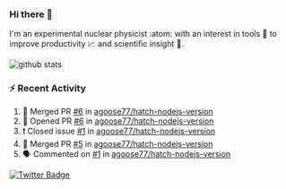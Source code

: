 ### Hi there 👋 

I'm an experimental nuclear physicist :atom: with an interest in tools :wrench: to improve productivity :chart_with_upwards_trend: and scientific insight :telescope:.

![github stats](https://github-readme-stats.vercel.app/api?username=agoose77&show_icons=true&hide_rank=true&hide_title=true&bg_color=30,e76445,904e95&text_color=efe3ec&icon_color=efe3ec)
<!--
**agoose77/agoose77** is a ✨ _special_ ✨ repository because its `README.md` (this file) appears on your GitHub profile.

Here are some ideas to get you started:

- 🔭 I’m currently working on ...
- 🌱 I’m currently learning ...
- 👯 I’m looking to collaborate on ...
- 🤔 I’m looking for help with ...
- 💬 Ask me about ...
- 📫 How to reach me: ...
- 😄 Pronouns: ...
- ⚡ Fun fact: ...
-->

### :zap: Recent Activity
<!--START_SECTION:activity-->
1. 🎉 Merged PR [#6](https://github.com/agoose77/hatch-nodejs-version/pull/6) in [agoose77/hatch-nodejs-version](https://github.com/agoose77/hatch-nodejs-version)
2. 💪 Opened PR [#6](https://github.com/agoose77/hatch-nodejs-version/pull/6) in [agoose77/hatch-nodejs-version](https://github.com/agoose77/hatch-nodejs-version)
3. ❗️ Closed issue [#1](https://github.com/agoose77/hatch-nodejs-version/issues/1) in [agoose77/hatch-nodejs-version](https://github.com/agoose77/hatch-nodejs-version)
4. 🎉 Merged PR [#5](https://github.com/agoose77/hatch-nodejs-version/pull/5) in [agoose77/hatch-nodejs-version](https://github.com/agoose77/hatch-nodejs-version)
5. 🗣 Commented on [#1](https://github.com/agoose77/hatch-nodejs-version/issues/1) in [agoose77/hatch-nodejs-version](https://github.com/agoose77/hatch-nodejs-version)
<!--END_SECTION:activity-->


[![Twitter Badge](https://img.shields.io/twitter/follow/agoose77?style=flat-square&logo=Twitter&logoColor=white&color=cornflowerblue)](https://twitter.com/agoose77)
